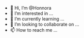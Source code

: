 - 👋 Hi, I’m @Honnora
- 👀 I’m interested in ...
- 🌱 I’m currently learning ...
- 💞️ I’m looking to collaborate on ...
- 📫 How to reach me ...

<!---
Honnora/Honnora is a ✨ special ✨ repository because its `README.md` (this file) appears on your GitHub profile.
You can click the Preview link to take a look at your changes.
--->
